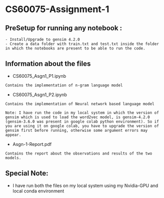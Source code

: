 # CS60075-Assignment-1

## PreSetup for running any notebook :
```
- Install/Upgrade to gensim 4.2.0
- Create a data folder with train.txt and test.txt inside the folder in which the notebooks are present to be able to run the code.
```

## Information about the files

- CS60075_Asgn1_P1.ipynb
```
Contains the implementation of n-gram language model 
```

- CS60075_Asgn1_P2.ipynb
```
Contains the implementation of Neural network based language model 

Note: I have run the code in my local system in which the version of gensim which is used to load the word2vec model, is gensim-4.2.0 (gensim-3.6.0 was present in google colab python environment). So if you are using it on google colab, you have to upgrade the version of gensim first before running, otherwise some argument errors may appear.
```

- Asgn-1-Report.pdf
```
Contains the report about the observations and results of the two models.
```

## Special Note: 
- I have run both the files on my local system using my Nvidia-GPU and local conda environment
